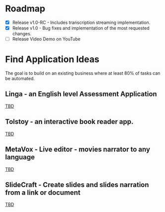 # Roadmap
- [X] Release v1.0-RC - Includes transcription streaming implementation.
- [X] Release v1.0 - Bug fixes and implementation of the most requested changes.
- [ ] Release Video Demo on YouTube

# Find Application Ideas
 The goal is to build on an existing business where at least 80% of tasks can be automated.

## Linga - an English level Assessment Application
[TBD]()

## Tolstoy - an interactive book reader app.
[TBD]()

## MetaVox - Live editor - movies narrator to any language
[TBD]()

## SlideCraft - Create slides and slides narration from a link or document
[TBD]()


